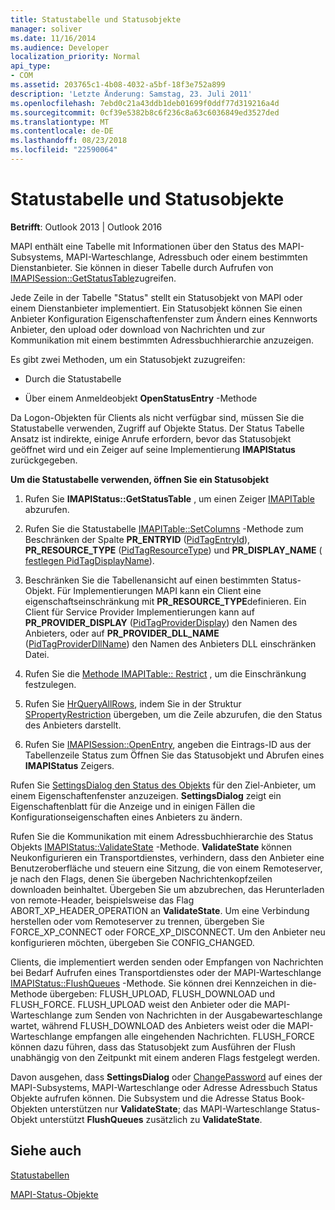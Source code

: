 ```yaml
---
title: Statustabelle und Statusobjekte
manager: soliver
ms.date: 11/16/2014
ms.audience: Developer
localization_priority: Normal
api_type:
- COM
ms.assetid: 203765c1-4b08-4032-a5bf-18f3e752a899
description: 'Letzte Änderung: Samstag, 23. Juli 2011'
ms.openlocfilehash: 7ebd0c21a43ddb1deb01699f0ddf77d319216a4d
ms.sourcegitcommit: 0cf39e5382b8c6f236c8a63c6036849ed3527ded
ms.translationtype: MT
ms.contentlocale: de-DE
ms.lasthandoff: 08/23/2018
ms.locfileid: "22590064"
---
```

# <a name="status-table-and-status-objects"></a>Statustabelle und Statusobjekte

  
  
**Betrifft**: Outlook 2013 | Outlook 2016 
  
MAPI enthält eine Tabelle mit Informationen über den Status des MAPI-Subsystems, MAPI-Warteschlange, Adressbuch oder einem bestimmten Dienstanbieter. Sie können in dieser Tabelle durch Aufrufen von [IMAPISession::GetStatusTable](imapisession-getstatustable.md)zugreifen.
  
Jede Zeile in der Tabelle "Status" stellt ein Statusobjekt von MAPI oder einem Dienstanbieter implementiert. Ein Statusobjekt können Sie einen Anbieter Konfiguration Eigenschaftenfenster zum Ändern eines Kennworts Anbieter, den upload oder download von Nachrichten und zur Kommunikation mit einem bestimmten Adressbuchhierarchie anzuzeigen. 
  
Es gibt zwei Methoden, um ein Statusobjekt zuzugreifen:
  
- Durch die Statustabelle
    
- Über einem Anmeldeobjekt **OpenStatusEntry** -Methode 
    
Da Logon-Objekten für Clients als nicht verfügbar sind, müssen Sie die Statustabelle verwenden, Zugriff auf Objekte Status. Der Status Tabelle Ansatz ist indirekte, einige Anrufe erfordern, bevor das Statusobjekt geöffnet wird und ein Zeiger auf seine Implementierung **IMAPIStatus** zurückgegeben. 
  
 **Um die Statustabelle verwenden, öffnen Sie ein Statusobjekt**
  
1. Rufen Sie **IMAPIStatus::GetStatusTable** , um einen Zeiger [IMAPITable](imapitableiunknown.md) abzurufen. 
    
2. Rufen Sie die Statustabelle [IMAPITable::SetColumns](imapitable-setcolumns.md) -Methode zum Beschränken der Spalte **PR_ENTRYID** ([PidTagEntryId](pidtagentryid-canonical-property.md)), **PR_RESOURCE_TYPE** ([PidTagResourceType](pidtagresourcetype-canonical-property.md)) und **PR_DISPLAY_NAME** ([ festlegen PidTagDisplayName](pidtagdisplayname-canonical-property.md)).
    
3. Beschränken Sie die Tabellenansicht auf einen bestimmten Status-Objekt. Für Implementierungen MAPI kann ein Client eine eigenschaftseinschränkung mit **PR_RESOURCE_TYPE**definieren. Ein Client für Service Provider Implementierungen kann auf **PR_PROVIDER_DISPLAY** ([PidTagProviderDisplay](pidtagproviderdisplay-canonical-property.md)) den Namen des Anbieters, oder auf **PR_PROVIDER_DLL_NAME** ([PidTagProviderDllName](pidtagproviderdllname-canonical-property.md)) den Namen des Anbieters DLL einschränken Datei.
    
4. Rufen Sie die [Methode IMAPITable:: Restrict](imapitable-restrict.md) , um die Einschränkung festzulegen. 
    
5. Rufen Sie [HrQueryAllRows](hrqueryallrows.md), indem Sie in der Struktur [SPropertyRestriction](spropertyrestriction.md) übergeben, um die Zeile abzurufen, die den Status des Anbieters darstellt. 
    
6. Rufen Sie [IMAPISession::OpenEntry](imapisession-openentry.md), angeben die Eintrags-ID aus der Tabellenzeile Status zum Öffnen Sie das Statusobjekt und Abrufen eines **IMAPIStatus** Zeigers. 
    
Rufen Sie [SettingsDialog den Status des Objekts](imapistatus-settingsdialog.md) für den Ziel-Anbieter, um einem Eigenschaftenfenster anzuzeigen. **SettingsDialog** zeigt ein Eigenschaftenblatt für die Anzeige und in einigen Fällen die Konfigurationseigenschaften eines Anbieters zu ändern. 
  
Rufen Sie die Kommunikation mit einem Adressbuchhierarchie des Status Objekts [IMAPIStatus::ValidateState](imapistatus-validatestate.md) -Methode. **ValidateState** können Neukonfigurieren ein Transportdienstes, verhindern, dass den Anbieter eine Benutzeroberfläche und steuern eine Sitzung, die von einem Remoteserver, je nach den Flags, denen Sie übergeben Nachrichtenkopfzeilen downloaden beinhaltet. Übergeben Sie um abzubrechen, das Herunterladen von remote-Header, beispielsweise das Flag ABORT_XP_HEADER_OPERATION an **ValidateState**. Um eine Verbindung herstellen oder vom Remoteserver zu trennen, übergeben Sie FORCE_XP_CONNECT oder FORCE_XP_DISCONNECT. Um den Anbieter neu konfigurieren möchten, übergeben Sie CONFIG_CHANGED. 
  
Clients, die implementiert werden senden oder Empfangen von Nachrichten bei Bedarf Aufrufen eines Transportdienstes oder der MAPI-Warteschlange [IMAPIStatus::FlushQueues](imapistatus-flushqueues.md) -Methode. Sie können drei Kennzeichen in die-Methode übergeben: FLUSH_UPLOAD, FLUSH_DOWNLOAD und FLUSH_FORCE. FLUSH_UPLOAD weist den Anbieter oder die MAPI-Warteschlange zum Senden von Nachrichten in der Ausgabewarteschlange wartet, während FLUSH_DOWNLOAD des Anbieters weist oder die MAPI-Warteschlange empfangen alle eingehenden Nachrichten. FLUSH_FORCE können dazu führen, dass das Statusobjekt zum Ausführen der Flush unabhängig von den Zeitpunkt mit einem anderen Flags festgelegt werden. 
  
Davon ausgehen, dass **SettingsDialog** oder [ChangePassword](imapistatus-changepassword.md) auf eines der MAPI-Subsystems, MAPI-Warteschlange oder Adresse Adressbuch Status Objekte aufrufen können. Die Subsystem und die Adresse Status Book-Objekten unterstützen nur **ValidateState**; das MAPI-Warteschlange Status-Objekt unterstützt **FlushQueues** zusätzlich zu **ValidateState**.
  
## <a name="see-also"></a>Siehe auch



[Statustabellen](status-tables.md)
  
[MAPI-Status-Objekte](mapi-status-objects.md)

